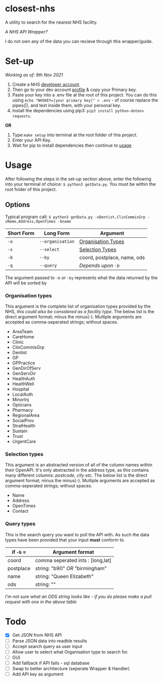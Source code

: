 # closest-nhs

A utility to search for the nearest NHS facility.

_A NHS API Wrapper?_

I do not own any of the data you can recieve through this wrapper/guide.

# Set-up

_Working as of: 9th Nov 2021_

1. Create a NHS [developer account](https://developer.api.nhs.uk/register).
2. Then go to your dev account [profile](https://developer.api.nhs.uk/profile) & copy your Primary key.
3. Paste your key into a .env file at the root of this project. You can do this using `echo "NHSKEY=|your primary key|" > .env` - of course replace the pipes(|), and text inside them, with your personal key.
4. Install the dependencies using pip3: `pip3 install python-dotenv requests`.

**OR**

1. Type `make setup` into terminal at the root folder of this project.
2. Enter your API Key.
3. Wait for pip to install dependencies then continue to [usage](#usage)

# Usage

After following the steps in the set-up section above, enter the following into your terminal of choice:
`$ python3 getData.py`.
You must be within the root folder of this project.

## Options

Typical program call: `$ python3 getData.py -oDentist,ClinCommisGrp -sName,Address,OpenTimes -bname`

| Short Form | Long Form        | Argument                                    |
| ---------- | ---------------- | ------------------------------------------- |
| `-o`       | `--organisation` | [Organisation Types](###Organisation-types) |
| `-s`       | `--select`       | [Selection Types](###Selection-types)       |
| `-b`       | `--by`           | coord, postplace, name, ods                 |
| `-q`       | `--query`        | _Depends upon `-b`_                         |

The argument passed to `-b` _or_ `-by` represents what the data returned by the API will be sorted by

### Organisation types

This argument is the complete list of organisation types provided by the NHS, _this could also be considered as a facility type_.
The below list is the direct argument format; minus the minus(-).
Multiple arguments are accepted as comma-seperated strings; without spaces.

- AreaTeam
- CareHome
- Clinic
- ClinCommisGrp
- Dentist
- GP
- GPPractice
- GenDirOfServ
- GenServDir
- HealthAuth
- HealthWell
- Hospital
- LocalAuth
- MinorInj
- Opticians
- Pharmacy
- RegionalArea
- SocialProv
- StratHealth
- Sustain
- Trust
- UrgentCare

### Selection types

This argument is an abstracted version of all of the column names within their OpenAPI.
It's only abstracted in the address type, as this contains many different columns: _postcode, city etc_.
The below list is the direct argument format; minus the minus(-).
Multiple arguments are accepted as comma-seperated strings; without spaces.

- Name
- Address
- OpenTimes
- Contact

### Query types

This is the search query you want to poll the API with.
As such the data types have been provided that your input **must** conform to.

| if `-b` = | Argument format                   |
| --------- | --------------------------------- |
| coord     | comma seperated ints : [long,lat] |
| postplace | string: "b90" _OR_ "birmingham"   |
| name      | string: "Queen Elizabeth"         |
| ods       | string: ""                        |

_I'm not sure what an ODS string looks like - if you do please make a pull request with one in the above table_

# Todo

- [x] Get JSON from NHS API
- [ ] Parse JSON data into readble results
- [ ] Accept search query as user input
- [ ] Allow user to select what Organisation type to search for.
- [ ] GUI
- [ ] Add fallback if API fails - sql database
- [ ] Swap to better architecture (seperate Wrapper & Handler)
- [ ] Add API key as argument
